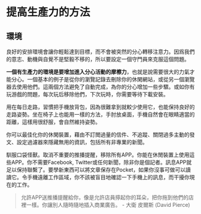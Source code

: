 # 提高生產力的方法
## 環境
良好的安排環境會讓你輕鬆達到目標，而不會被突然的分心轉移注意力。因爲我們的意志、動機與自覺不是堅毅不移的，所以要設定一個守門員來克服這個問題。

**一個有生產力的環境是要增加進入分心活動的摩檫力**，也就是說需要很大的力氣才能分心。一個基本的例子是從你的瀏覽記錄去刪除你的休閑網站，或從另一個瀏覽器去使用他們。這兩個方法避免了自動完成，為你的分心增加一些步驟。或如你有玩游戲的問題，每次玩后移除他們，下次玩時，你需要等待下載安裝。

用在每日走路，習慣把手機放背包，因為很難拿到就較少使用它，也能保持良好的走路姿勢。坐在椅子上也能用一樣的方法，手肘放桌面，手機自然會在眼睛適當的距離，這樣用很舒服，會自然維持姿勢。

你可以最佳化你的休閑裝置，藉由不訂閲過量的信件、不追蹤、關閉過多主動的發文、設定過濾器來隱藏無用的資訊，包括所有非專業的新聞。

馴服口袋怪獸。取消不重要的推播提醒，移除所有APP。你能在休閒裝置上使用這些APP。你不需要Facebook, Twitter或任何新聞，除非你是個記者。訊息APP就足以保持聯繫了。要學新東西可以將文章保存在Pocket，如果你沒事可做可以讀讀它。令手機遠離工作區域，你不該被盲目地確認一下手機上的訊息，而干擾你現在的工作。

> 允許APP送推播提醒給你，像是允許店員擰起你的耳朵，把你拖到他們的店裡一樣。你讓別人隨時隨地插入商業廣告。 - 大衛 皮爾斯 (David Pierce)
